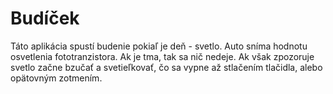 # Budíček
Táto aplikácia spustí budenie pokiaľ je deň - svetlo. Auto sníma hodnotu osvetlenia fototranzistora. Ak je tma, tak sa nič nedeje. Ak však zpozoruje svetlo začne bzučať a svetieľkovať, čo sa vypne až stlačením tlačidla, alebo opätovným zotmením.
